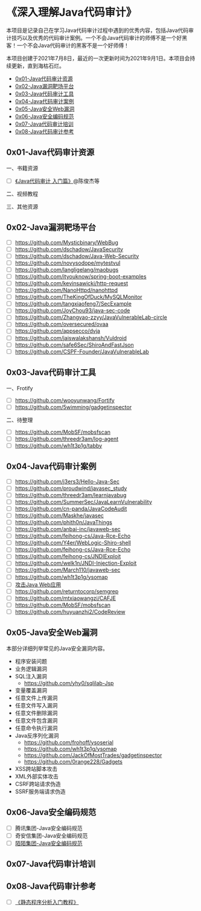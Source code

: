 # 《深入理解Java代码审计》

本项目是记录自己在学习Java代码审计过程中遇到的优秀内容，包括Java代码审计技巧以及优秀的代码审计案例。一个不会Java代码审计的师傅不是一个好黑客！一个不会Java代码审计的黑客不是一个好师傅！

本项目创建于2021年7月8日，最近的一次更新时间为2021年9月1日。本项目会持续更新，直到海枯石烂。

- [0x01-Java代码审计资源](https://github.com/0e0w/HackJava#0x01-Java%E4%BB%A3%E7%A0%81%E5%AE%A1%E8%AE%A1%E8%B5%84%E6%BA%90)
- [0x02-Java漏洞靶场平台](https://github.com/0e0w/HackJava#0x02-Java%E6%BC%8F%E6%B4%9E%E9%9D%B6%E5%9C%BA%E5%B9%B3%E5%8F%B0)
- [0x03-Java代码审计工具](https://github.com/0e0w/HackJava#0x03-Java%E4%BB%A3%E7%A0%81%E5%AE%A1%E8%AE%A1%E5%B7%A5%E5%85%B7)
- [0x04-Java代码审计案例](https://github.com/0e0w/HackJava#0x04-Java%E4%BB%A3%E7%A0%81%E5%AE%A1%E8%AE%A1%E6%A1%88%E4%BE%8B)
- [0x05-Java安全Web漏洞](https://github.com/0e0w/Hackjava#0x04-Java%E5%B8%B8%E8%A7%84Web%E6%BC%8F%E6%B4%9E)
- [0x06-Java安全编码规范](https://github.com/0e0w/Hackjava#0x06-Java%E5%AE%89%E5%85%A8%E7%BC%96%E7%A0%81%E8%A7%84%E8%8C%83)
- [0x07-Java代码审计培训](https://github.com/0e0w/Hackjava#0x07-Java%E4%BB%A3%E7%A0%81%E5%AE%A1%E8%AE%A1%E5%9F%B9%E8%AE%AD)
- [0x08-Java代码审计参考](https://github.com/0e0w/Hackjava#0x08-Java%E4%BB%A3%E7%A0%81%E5%AE%A1%E8%AE%A1%E5%8F%82%E8%80%83)

## 0x01-Java代码审计资源

一、书籍资源
- [ ] [《Java代码审计 入门篇》](https://item.jd.com/10033832360716.html)@陈俊杰等

二、视频教程

三、其他资源

## 0x02-Java漏洞靶场平台

- [ ] https://github.com/Mysticbinary/WebBug
- [ ] https://github.com/dschadow/JavaSecurity
- [ ] https://github.com/dschadow/Java-Web-Security
- [ ] https://github.com/novysodope/mytestvul
- [ ] https://github.com/langligelang/maobugs
- [ ] https://github.com/ityouknow/spring-boot-examples
- [ ] https://github.com/kevinsawicki/http-request
- [ ] https://github.com/NanoHttpd/nanohttpd
- [ ] https://github.com/TheKingOfDuck/MySQLMonitor
- [ ] https://github.com/tangxiaofeng7/SecExample
- [ ] https://github.com/JoyChou93/java-sec-code
- [ ] https://github.com/Zhangyao-zzyy/JavaVulnerableLab-circle
- [ ] https://github.com/oversecured/ovaa
- [ ] https://github.com/appsecco/dvja
- [ ] https://github.com/jaiswalakshansh/Vuldroid
- [ ] https://github.com/safe6Sec/ShiroAndFastJson
- [ ] https://github.com/CSPF-Founder/JavaVulnerableLab

## 0x03-Java代码审计工具

一、Frotify
- [ ] https://github.com/wooyunwang/Fortify
- [ ] https://github.com/5wimming/gadgetinspector

二、待整理
- [ ] https://github.com/MobSF/mobsfscan
- [ ] https://github.com/threedr3am/log-agent
- [ ] https://github.com/wh1t3p1g/tabby

## 0x04-Java代码审计案例

- [ ] https://github.com/j3ers3/Hello-Java-Sec
- [ ] https://github.com/proudwind/javasec_study
- [ ] https://github.com/threedr3am/learnjavabug
- [ ] https://github.com/SummerSec/JavaLearnVulnerability
- [ ] https://github.com/cn-panda/JavaCodeAudit
- [ ] https://github.com/Maskhe/javasec
- [ ] https://github.com/phith0n/JavaThings
- [ ] https://github.com/anbai-inc/javaweb-sec
- [ ] https://github.com/feihong-cs/Java-Rce-Echo
- [ ] https://github.com/Y4er/WebLogic-Shiro-shell
- [ ] https://github.com/feihong-cs/Java-Rce-Echo
- [ ] https://github.com/feihong-cs/JNDIExploit
- [ ] https://github.com/welk1n/JNDI-Injection-Exploit
- [ ] https://github.com/March110/javaweb-sec
- [ ] https://github.com/wh1t3p1g/ysomap
- [ ] [攻击Java Web应用](https://appts4jvi.zhishibox.net/b/5d644b6f81cbc9e40460fe7eea3c7925)
- [ ] https://github.com/returntocorp/semgrep
- [ ] https://github.com/mtxiaowangzi/CAFJE
- [ ] https://github.com/MobSF/mobsfscan
- [ ] https://github.com/huyuanzhi2/CodeReview

## 0x05-Java安全Web漏洞

本部分详细列举常见的Java安全漏洞内容。

- 程序安装问题
- 业务逻辑漏洞
- SQL注入漏洞
  - https://github.com/yhy0/sqlilab-Jsp
- 变量覆盖漏洞
- 任意文件上传漏洞
- 任意文件写入漏洞
- 任意文件删除漏洞
- 任意文件包含漏洞
- 任意命令执行漏洞
- Java反序列化漏洞
  - https://github.com/frohoff/ysoserial
  - https://github.com/wh1t3p1g/ysomap
  - https://github.com/JackOfMostTrades/gadgetinspector
  - https://github.com/0range228/Gadgets
- XSS跨站脚本攻击
- XML外部实体攻击
- CSRF跨站请求伪造
- SSRF服务端请求伪造

## 0x06-Java安全编码规范

- [ ] 腾讯集团-Java安全编码规范
- [ ] 奇安信集团-Java安全编码规范
- [ ] [陌陌集团-Java安全编码规范](https://github.com/momosecurity/rhizobia_J)

## 0x07-Java代码审计培训

## 0x08-Java代码审计参考

- [ ] [《静态程序分析入门教程》](https://github.com/RangerNJU/Static-Program-Analysis-Book)